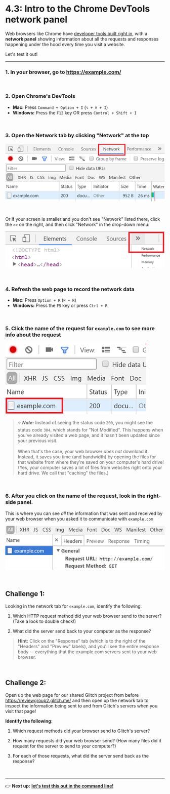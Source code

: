 # 4.3: Intro to the Chrome DevTools network panel

Web browsers like Chrome have [developer tools built right in](https://developer.chrome.com/devtools), with a **network panel** showing information about all the requests and responses happening under the hood every time you visit a website.

Let's test it out!

<hr/>

### **1. In your browser, go to https://example.com/**

<br/>

### **2. Open Chrome's DevTools**
  - **Mac:** Press `Command + Option + I` (`⌥ + ⌘ + I`)
  - **Windows:** Press the `F12` key OR press `Control + Shift + I`

<br/>

### **3. Open the Network tab by clicking "Network" at the top**

![Chrome Network panel](https://github.com/LearningNerd/intro-apis-workshop/blob/master/images/chrome-network-panel.png)

<br/>

Or if your screen is smaller and you don't see "Network" listed there, click the `>>` on the right, and then click "Network" in the drop-down menu:

![Chrome Network panel from drop-down menu](https://github.com/LearningNerd/intro-apis-workshop/blob/master/images/chrome-network-panel2.png)

<br/>

### **4. Refresh the web page to record the network data**

  - **Mac:** Press `Option + R` (`⌘ + R`)
  - **Windows:** Press the `F5` key or press `Ctrl + R`

<br/>

### **5. Click the name of the request for `example.com` to see more info about the request**

![Example request in Chrome Network panel](https://github.com/LearningNerd/intro-apis-workshop/blob/master/images/chrome-network-panel-examplecom.png)

  > :star: ***Note:*** Instead of seeing the status code `200`, you might see the status code `304`, which stands for "Not Modified". This happens when you've already visited a web page, and it hasn't been updated since your previous visit. <br/><br/> When that's the case, your web browser *does not* download it. Instead, it saves you time (and bandwidth) by opening the files for that website from where they're saved on your computer's hard drive! (Yes, your computer saves a lot of files from websites right onto your hard drive. We call that "caching" the files.)
  
<br/>

### **6. After you click on the name of the request, look in the right-side panel.**

This is where you can see *all* the information that was sent and received by your web browser when you asked it to communicate with `example.com`

![Response tab in Network panel](https://github.com/LearningNerd/intro-apis-workshop/blob/master/images/chrome-network-panel-response.png)

<br/>

## Challenge 1:

Looking in the network tab for `example.com`, identify the following:

  1. Which HTTP request method did your web browser send to the server? (Take a look to double check!)  

  2. What did the server send back to your computer as the response?
  
  > **Hint:** Click on the "Response" tab (which is to the right of the "Headers" and "Preview" labels), and you'll see the entire response body -- everything that the example.com servers sent to your web browser.
  
<br/>

## Challenge 2:

Open up the web page for our shared Glitch project from before https://reviewgroup2.glitch.me/ and then open up the network tab to inspect the information being sent to and from Glitch's servers when you visit that page!

**Identify the following:**

  1. Which request methods did your browser send to Glitch's server?
  
  2. How many requests did your web browser send? (How many files did it request for the server to send to your computer?)
  
  3. For each of those requests, what did the server send back as the response?

<br/>
<hr/>

:point_right: **Next up:** [**let's test this out in the command line!**](https://github.com/LearningNerd/intro-apis-workshop/blob/master/curl-intro.md)
